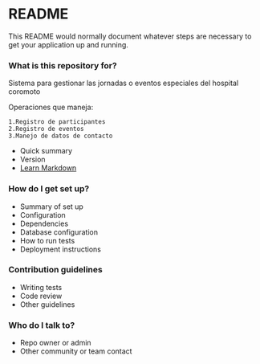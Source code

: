 # README #

This README would normally document whatever steps are necessary to get your application up and running.

### What is this repository for? ###
Sistema para gestionar las jornadas o eventos especiales del hospital coromoto 

Operaciones que maneja:

    1.Registro de participantes
    2.Registro de eventos
    3.Manejo de datos de contacto

* Quick summary
* Version
* [Learn Markdown](https://bitbucket.org/tutorials/markdowndemo)

### How do I get set up? ###

* Summary of set up
* Configuration
* Dependencies
* Database configuration
* How to run tests
* Deployment instructions

### Contribution guidelines ###

* Writing tests
* Code review
* Other guidelines

### Who do I talk to? ###

* Repo owner or admin
* Other community or team contact
